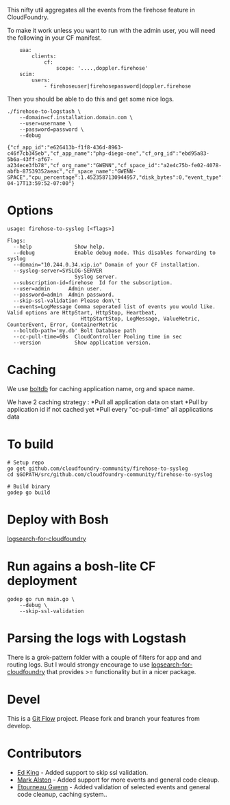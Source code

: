 This nifty util aggregates all the events from the firehose feature in
CloudFoundry.

To make it work unless you want to run with the admin user, you will need the following in your CF manifest.

```
	uaa:
		clients:
			cf:
				scope: '....,doppler.firehose'
	scim:
		users:
			- firehoseuser|firehosepassword|doppler.firehose

```

Then you should be able to do this and get some nice logs.

	./firehose-to-logstash \
		--domain=cf.installation.domain.com \
		--user=username \
		--password=password \
		--debug

	{"cf_app_id":"e626413b-f1f8-436d-8963-c46f7cb345eb","cf_app_name":"php-diego-one","cf_org_id":"ebd95a83-5b6a-43ff-af67-a234ece3fb78","cf_org_name":"GWENN","cf_space_id":"a2e4c75b-fe02-4078-abfb-87539352aeac","cf_space_name":"GWENN-SPACE","cpu_percentage":1.4523587130944957,"disk_bytes":0,"event_type":"ContainerMetric","instance_index":0,"level":"info","memory_bytes":14110720,"msg":"","origin":"executor","time":"2015-04-17T13:59:52-07:00"}

# Options

```
usage: firehose-to-syslog [<flags>]

Flags:
  --help              Show help.
  --debug             Enable debug mode. This disables forwarding to syslog
  --domain="10.244.0.34.xip.io" Domain of your CF installation.
  --syslog-server=SYSLOG-SERVER
                      Syslog server.
  --subscription-id=firehose  Id for the subscription.
  --user=admin      Admin user.
  --password=admin  Admin password.
  --skip-ssl-validation Please don\'t
  --events=LogMessage Comma seperated list of events you would like.                 Valid options are HttpStart, HttpStop, Heartbeat,
                        HttpStartStop, LogMessage, ValueMetric, CounterEvent, Error, ContainerMetric
  --boltdb-path='my.db' Bolt Database path
  --cc-pull-time=60s  CloudController Pooling time in sec
  --version           Show application version.
```


# Caching 
We use [boltdb](https://github.com/boltdb/bolt) for caching application name, org and space name.

We have 2 caching strategy :
*Pull all application data on start
*Pull by application id if not cached yet
*Pull every "cc-pull-time" all applications data

# To build


    # Setup repo
    go get github.com/cloudfoundry-community/firehose-to-syslog
    cd $GOPATH/src/github.com/cloudfoundry-community/firehose-to-syslog

    # Build binary
    godep go build

# Deploy with Bosh

[logsearch-for-cloudfoundry](https://github.com/logsearch/logsearch-for-cloudfoundry)

# Run agains a bosh-lite CF deployment

    godep go run main.go \
		--debug \
		--skip-ssl-validation

# Parsing the logs with Logstash

There is a grok-pattern folder with a couple of filters for app
and and routing logs. But I would strongy encourage to use
[logsearch-for-cloudfoundry](https://github.com/logsearch/logsearch-for-cloudfoundry)
that provides >= functionality but in a nicer package.

# Devel

This is a
[Git Flow](http://nvie.com/posts/a-successful-git-branching-model/)
project. Please fork and branch your features from develop.

# Contributors

* [Ed King](https://github.com/teddyking) - Added support to skip ssl
validation.
* [Mark Alston](https://github.com/malston) - Added support for more
  events and general code cleaup.
* [Etourneau Gwenn](https://github.com/shinji62) - Added validation of
  selected events and general code cleanup, caching system..
